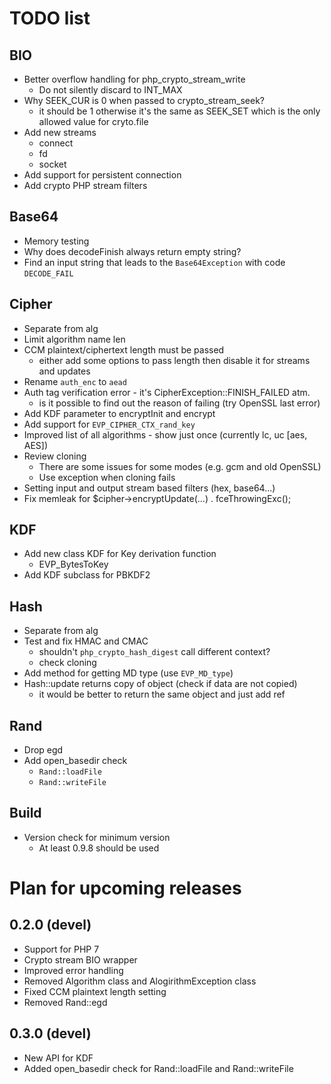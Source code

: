 # TODO list

## BIO
- Better overflow handling for php_crypto_stream_write
  - Do not silently discard to INT_MAX
- Why SEEK_CUR is 0 when passed to crypto_stream_seek?
  - it should be 1 otherwise it's the same as SEEK_SET which is the only allowed value for cryto.file
- Add new streams
  - connect
  - fd
  - socket
- Add support for persistent connection
- Add crypto PHP stream filters

## Base64
- Memory testing
- Why does decodeFinish always return empty string?
- Find an input string that leads to the `Base64Exception` with code `DECODE_FAIL`

## Cipher
- Separate from alg
- Limit algorithm name len
- CCM plaintext/ciphertext length must be passed
  - either add some options to pass length then disable it for streams and updates
- Rename `auth_enc` to `aead`
- Auth tag verification error - it's CipherException::FINISH_FAILED atm.
  - is it possible to find out the reason of failing (try OpenSSL last error)
- Add KDF parameter to encryptInit and encrypt
- Add support for `EVP_CIPHER_CTX_rand_key`
- Improved list of all algorithms - show just once (currently lc, uc [aes, AES])
- Review cloning
  - There are some issues for some modes (e.g. gcm and old OpenSSL)
  - Use exception when cloning fails
- Setting input and output stream based filters (hex, base64...)
- Fix memleak for $cipher->encryptUpdate(...) . fceThrowingExc();

## KDF
- Add new class KDF for Key derivation function
  - EVP_BytesToKey
- Add KDF subclass for PBKDF2

## Hash
- Separate from alg
- Test and fix HMAC and CMAC
  - shouldn't `php_crypto_hash_digest` call different context?
  - check cloning
- Add method for getting MD type (use `EVP_MD_type`)
- Hash::update returns copy of object (check if data are not copied)
  - it would be better to return the same object and just add ref

## Rand
- Drop egd
- Add open_basedir check
  - `Rand::loadFile`
  - `Rand::writeFile`

## Build
- Version check for minimum version
  - At least 0.9.8 should be used

# Plan for upcoming releases

## 0.2.0 (devel)
- Support for PHP 7
- Crypto stream BIO wrapper
- Improved error handling
- Removed Algorithm class and AlogirithmException class
- Fixed CCM plaintext length setting
- Removed Rand::egd

## 0.3.0 (devel)
- New API for KDF
- Added open_basedir check for Rand::loadFile and Rand::writeFile

